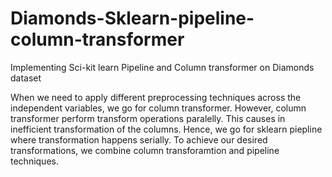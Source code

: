 # Diamonds-Sklearn-pipeline-column-transformer
Implementing Sci-kit learn Pipeline and Column transformer on Diamonds dataset

When we need to apply different preprocessing techniques across the independent variables, we go for column transformer. However, column transformer perform transform operations paralelly. This causes in inefficient transformation of the columns. Hence, we go for sklearn piepline where transformation happens serially. To achieve our desired transformations, we combine column transforamtion and pipeline techniques.
